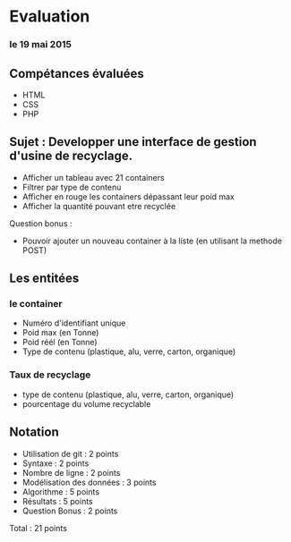 # Evaluation
### le 19 mai 2015

## Compétances évaluées 

 * HTML
 * CSS
 * PHP

## Sujet : Developper une interface de gestion d'usine de recyclage.

 * Afficher un tableau avec 21 containers
 * Filtrer par type de contenu
 * Afficher en rouge les containers dépassant leur poid max
 * Afficher la quantité pouvant etre recyclée

Question bonus :
 * Pouvoir ajouter un nouveau container à la liste (en utilisant la methode POST)

## Les entitées

### le container 
 * Numéro d'identifiant unique
 * Poid max (en Tonne)
 * Poid réél (en Tonne)
 * Type de contenu (plastique, alu, verre, carton, organique)

### Taux de recyclage
 * type de contenu (plastique, alu, verre, carton, organique)
 * pourcentage du volume recyclable

## Notation 
 * Utilisation de git : 2 points
 * Syntaxe : 2 points
 * Nombre de ligne : 2 points
 * Modélisation des données : 3 points
 * Algorithme : 5 points
 * Résultats : 5 points
 * Question Bonus : 2 points

Total : 21 points
